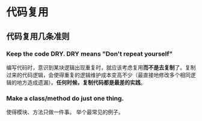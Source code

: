 # 代码复用

## 代码复用几条准则

### Keep the code DRY. DRY means "Don't repeat yourself"

编写代码时，意识到某块逻辑出现重复时，就应该考虑复用**而不是去复制**了。复制过来的代码逻辑，会使得重复的逻辑维护成本变高不少（最直接地修改多个相同逻辑的地方造成遗漏）。**任何时候，复制代码都是最差的实践**。

### Make a class/method do just one thing.

使得模块、方法只做一件事。
举个最常见的例子。
